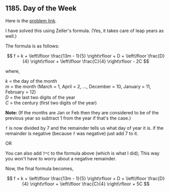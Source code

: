 ## 1185. Day of the Week

Here is the [problem link](https://leetcode.com/problems/day-of-the-week/description/).

I have solved this using Zeller's formula. (Yes, it takes care of leap years as well.)

The formula is as follows:

$$
f = k + \left\lfloor \frac{13m - 1}{5} \right\rfloor + D + \left\lfloor \frac{D}{4} \right\rfloor + \left\lfloor \frac{C}{4} \right\rfloor - 2C
$$

where,

$k$ = the day of the month  
$m$ = the month (March = 1, April = 2, …, December = 10, January = 11, February = 12)  
$D$ = the last two digits of the year  
$C$ = the century (first two digits of the year)

<strong>Note: </strong> (If the months are Jan or Feb then they are considered to be of the previous year so subtract 1 from the year if that's the case.)




`f` is now divided by 7 and the remainder tells us what day of year it is.
if the remainder is negative (because `f` was negative) just add 7 to it.

OR

You can also add `7*C` to the formula above (which is what I did); This way you won't have to worry about a negative remainder.

Now, the final formula becomes,

$$
f = k + \left\lfloor \frac{13m - 1}{5} \right\rfloor + D + \left\lfloor \frac{D}{4} \right\rfloor + \left\lfloor \frac{C}{4} \right\rfloor + 5C
$$
